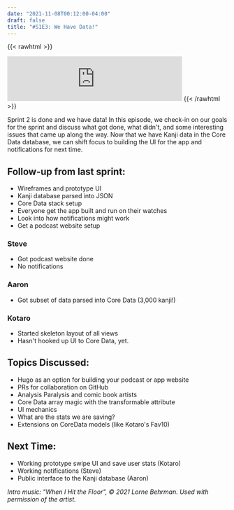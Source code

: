 ```yaml
---
date: "2021-11-08T00:12:00-04:00"
draft: false
title: "#S1E3: We Have Data!"
---
```


{{< rawhtml >}}
<iframe src="https://anchor.fm/side-project-spotlight/embed/episodes/S1E3-We-Have-Data-e19q20b" height="102px" width="400px" frameborder="0" scrolling="no"></iframe>
{{< /rawhtml >}}

Sprint 2 is done and we have data! In this episode, we check-in on our goals for the sprint and discuss what got done, what didn't, and some interesting issues that came up along the way. Now that we have Kanji data in the Core Data database, we can shift focus to building the UI for the app and notifications for next time. 

## Follow-up from last sprint: 
 - Wireframes and prototype UI
 - Kanji database parsed into JSON
 - Core Data stack setup
 - Everyone get the app built and run on their watches
 - Look into how notifications might work
 - Get a podcast website setup

### Steve
- Got podcast website done
- No notifications

### Aaron
- Got subset of data parsed into Core Data (3,000 kanji!)

### Kotaro
- Started skeleton layout of all views
- Hasn't hooked up UI to Core Data, yet.

## Topics Discussed:
- Hugo as an option for building your podcast or app website
- PRs for collaboration on GitHub
- Analysis Paralysis and comic book artists
- Core Data array magic with the transformable attribute
- UI mechanics
- What are the stats we are saving?
- Extensions on CoreData models (like Kotaro's Fav10)

## Next Time:
- Working prototype swipe UI and save user stats (Kotaro)
- Working notifications (Steve)
- Public interface to the Kanji database (Aaron)

*Intro music: "When I Hit the Floor", © 2021 Lorne Behrman. Used with permission of the artist.*